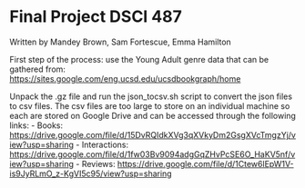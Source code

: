 # Final Project DSCI 487
Written by Mandey Brown, Sam Fortescue, Emma Hamilton

First step of the process: use the Young Adult genre data that can be gathered from: https://sites.google.com/eng.ucsd.edu/ucsdbookgraph/home

Unpack the .gz file and run the json_tocsv.sh script to convert the json files to csv files. 
The csv files are too large to store on an individual machine so each are stored on Google Drive and can be accessed through the following links:
    - Books: https://drive.google.com/file/d/15DvRQIdkXVg3qXVkyDm2GsgXVcTmgzYj/view?usp=sharing
    - Interactions: https://drive.google.com/file/d/1fw03Bv9094adgGqZHvPcSE6O_HaKV5nf/view?usp=sharing
    - Reviews: https://drive.google.com/file/d/1Ctew6lEpW1V-is9JyRLmO_z-KgVI5c95/view?usp=sharing
